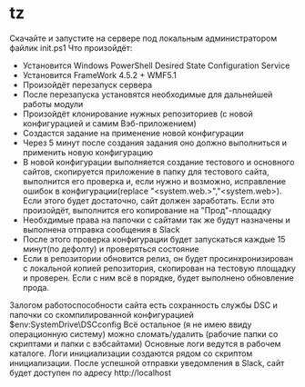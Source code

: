 # tz
Скачайте и запустите на сервере под локальным администратором файлик init.ps1
Что произойдёт:
 - Установится Windows PowerShell Desired State Configuration Service
 - Установится FrameWork 4.5.2 + WMF5.1
 - Произойдёт перезапуск сервера
 - После перезапуска установятся необходимые для дальнейшей работы модули
 - Произойдёт клонирование нужных репозиториев (с новой конфигурацией и самим Вэб-приложением) 
 - Создастся задание на применение новой конфигурации
 - Через 5 минут после создания задания оно должно выполниться и применить новую конфигурацию
 - В новой конфигурации выполняется создание тестового и основного сайтов, скопируется приложение в папку для тестового сайта, выполнится его проверка и, если нужно и возможно, исправление ошибок в конфигурации(replace "<system.web.>","<system.web>). Если этого будет достаточно, сайт должен заработать. Если это произойдёт, выполнится его копирование на "Прод"-площадку
 - Необхдимые права на папочки с сайтами так же будут назначены и выполнена отправка сообщения в Slack
 - После этого проверка конфигурации будет запускаться каждые 15 минут(по дефолту) и проверяться состояние
 - Если в репозитории обновится релиз, он будет просинхронизирован с локальной копией репозитория, скопирован на тестовую площадку и проверен. Если с ним всё в порядке, будет выполнено обновление прода.
 
 Залогом работоспособности сайта есть сохранность службы DSC и папочки со скомпилированной конфигурацией $env:SystemDrive\DSCconfig
 Всё остальное (я не имею ввиду операционную систему) можно сломать/удалить (рабочие папки со скриптами и папки с вэбсайтами)
 Основные логи ведутся в рабочем каталоге. Логи инициализации создаются рядом со скриптом инициализации.
После успешной отправки уведомления в Slack, сайт будет доступен по адресу http://localhost